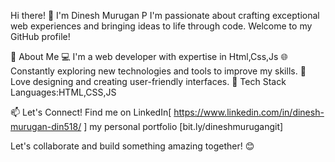 Hi there! 👋 I'm Dinesh Murugan P
I'm passionate about crafting exceptional web experiences and bringing ideas to life through code. Welcome to my GitHub profile!

🚀 About Me
💻 I'm a web developer with expertise in Html,Css,Js
🌐 Constantly exploring new technologies and tools to improve my skills.
🎨 Love designing and creating user-friendly interfaces.
🔧 Tech Stack
Languages:HTML,CSS,JS

📫 Let's Connect!
Find me on LinkedIn[ https://www.linkedin.com/in/dinesh-murugan-din518/ ]
my personal portfolio [bit.ly/dineshmurugangit]

Let's collaborate and build something amazing together! 😊

